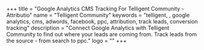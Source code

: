 +++
title = "Google Analytics CMS Tracking For Telligent Community - Attributio"
name = "Telligent Community"
keywords = "telligent, , google analytics, cms, adwords, facebook, ppc, attribution, track leads, conversion tracking"
description = "Connect Google Analytics with Telligent Community to find out where your leads are coming from. Track leads from the source - from search to ppc."
logo = ""
+++
